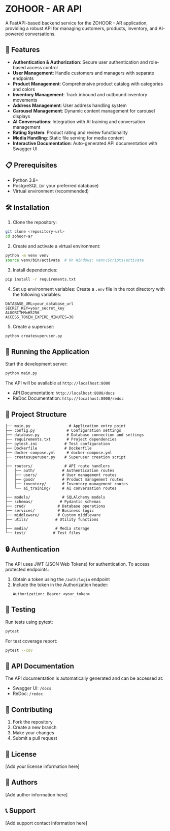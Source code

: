 # ZOHOOR - AR API

A FastAPI-based backend service for the ZOHOOR - AR application, providing a robust API for managing customers, products, inventory, and AI-powered conversations.

## 🚀 Features

- **Authentication & Authorization**: Secure user authentication and role-based access control
- **User Management**: Handle customers and managers with separate endpoints
- **Product Management**: Comprehensive product catalog with categories and colors
- **Inventory Management**: Track inbound and outbound inventory movements
- **Address Management**: User address handling system
- **Carousel Management**: Dynamic content management for carousel displays
- **AI Conversations**: Integration with AI training and conversation management
- **Rating System**: Product rating and review functionality
- **Media Handling**: Static file serving for media content
- **Interactive Documentation**: Auto-generated API documentation with Swagger UI

## 📋 Prerequisites

- Python 3.8+
- PostgreSQL (or your preferred database)
- Virtual environment (recommended)

## 🛠️ Installation

1. Clone the repository:
```bash
git clone <repository-url>
cd zohoor-ar
```

2. Create and activate a virtual environment:
```bash
python -m venv venv
source venv/bin/activate  # On Windows: venv\Scripts\activate
```

3. Install dependencies:
```bash
pip install -r requirements.txt
```

4. Set up environment variables:
Create a `.env` file in the root directory with the following variables:
```env
DATABASE_URL=your_database_url
SECRET_KEY=your_secret_key
ALGORITHM=HS256
ACCESS_TOKEN_EXPIRE_MINUTES=30
```

5. Create a superuser:
```bash
python createsuperuser.py
```

## 🚀 Running the Application

Start the development server:
```bash
python main.py
```

The API will be available at `http://localhost:8000`
- API Documentation: `http://localhost:8000/docs`
- ReDoc Documentation: `http://localhost:8000/redoc`

## 📁 Project Structure

```
├── main.py                 # Application entry point
├── config.py              # Configuration settings
├── database.py            # Database connection and settings
├── requirements.txt       # Project dependencies
├── pytest.ini            # Test configuration
├── Dockerfile            # Dockerfile
├── docker-compose.yml     # docker-compose.yml
├── createsuperuser.py    # Superuser creation script
│
├── routers/              # API route handlers
│   ├── auth/            # Authentication routes
│   ├── users/           # User management routes
│   ├── good/            # Product management routes
│   ├── inventory/       # Inventory management routes
│   └── ai_training/     # AI conversation routes
│
├── models/              # SQLAlchemy models
├── schemas/            # Pydantic schemas
├── crud/              # Database operations
├── services/          # Business logic
├── middleware/        # Custom middleware
├── utils/            # Utility functions
│
├── media/            # Media storage
└── test/            # Test files
```

## 🔒 Authentication

The API uses JWT (JSON Web Tokens) for authentication. To access protected endpoints:

1. Obtain a token using the `/auth/login` endpoint
2. Include the token in the Authorization header:
   ```
   Authorization: Bearer <your_token>
   ```

## 🧪 Testing

Run tests using pytest:
```bash
pytest
```

For test coverage report:
```bash
pytest --cov
```

## 📝 API Documentation

The API documentation is automatically generated and can be accessed at:
- Swagger UI: `/docs`
- ReDoc: `/redoc`

## 🤝 Contributing

1. Fork the repository
2. Create a new branch
3. Make your changes
4. Submit a pull request

## 📄 License

[Add your license information here]

## 👥 Authors

[Add author information here]

## 📞 Support

[Add support contact information here] 